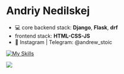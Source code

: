 # Andriy Nedilskej
* :computer: core backend stack: **Django**, **Flask**, **drf** 
* frontend stack: **HTML-CSS-JS**
*   :newspaper: Instagram | Telegram: @andrew_stoic



[![My Skills](https://skillicons.dev/icons?i=js,html,css)](https://skillicons.dev)


<p>
  <a href="https://skillicons.dev">
    <img src="https://skillicons.dev/icons?i=git,docker,vim" />
  </a>
</p>
